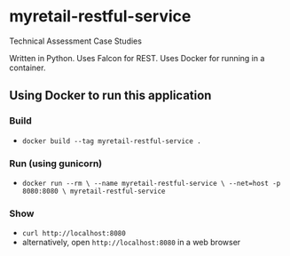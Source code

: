 # myretail-restful-service
Technical Assessment Case Studies

Written in Python. Uses Falcon for REST.
Uses Docker for running in a container.

## Using Docker to run this application

### Build
  - `docker build --tag myretail-restful-service .`

### Run (using gunicorn)
  - `docker run --rm \
    --name myretail-restful-service \
    --net=host -p 8080:8080 \
    myretail-restful-service`

### Show
  - `curl http://localhost:8080`
  - alternatively, open `http://localhost:8080` in a web browser